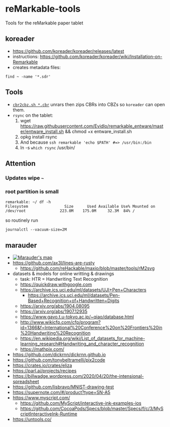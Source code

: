 # reMarkable-tools
Tools for the reMarkable paper tablet

## koreader
* https://github.com/koreader/koreader/releases/latest
* instructions: https://github.com/koreader/koreader/wiki/Installation-on-Remarkable
* creates metadata files:
```
find ~ -name '*.sdr'
```

## Tools
* [`cbr2cbz.sh *.cbr`](./cbr2cbz.sh) unrars then zips CBRs into CBZs so `koreader` can open them.
* `rsync` on the tablet:
    1. wget https://raw.githubusercontent.com/Evidlo/remarkable_entware/master/entware_install.sh && chmod +x entware_install.sh
    1. opkg install rsync
    1. And because `ssh remarkable 'echo $PATH' #=> /usr/bin:/bin`
    1. ln -s `which rsync` /usr/bin/

## Attention

### Updates wipe `~`

### root partition is small
```
remarkable: ~/ df -h
Filesystem                Size      Used Available Use% Mounted on
/dev/root               223.0M    175.0M     32.3M  84% /
```
so routinely run
```
journalctl --vacuum-size=2M
```

## marauder

* [![Marauder's map](https://thumbs.gfycat.com/AcrobaticLastingBeardedcollie-mobile.jpg)](https://zippy.gfycat.com/AcrobaticLastingBeardedcollie.webm)
* https://github.com/ax3l/lines-are-rusty
	* https://github.com/reHackable/maxio/blob/master/tools/rM2svg
* datasets & models for online writting & drawings
	* task: HTR = Handwriting Text Recognition
	* https://quickdraw.withgoogle.com
	* https://archive.ics.uci.edu/ml/datasets/UJI+Pen+Characters
		* https://archive.ics.uci.edu/ml/datasets/Pen-Based+Recognition+of+Handwritten+Digits
	* https://arxiv.org/abs/1904.08095
	* https://arxiv.org/abs/1907.12935
	* https://www.gavo.t.u-tokyo.ac.jp/~qiao/database.html
	* http://www.wikicfp.com/cfp/program?id=1366&f=International%20Conference%20on%20Frontiers%20in%20Handwriting%20Recognition
	* https://en.wikipedia.org/wiki/List_of_datasets_for_machine-learning_research#Handwriting_and_character_recognition
	* https://mathpix.com/
* https://github.com/dickrnn/dickrnn.github.io
* https://github.com/tonybeltramelli/pix2code
* https://crates.io/crates/eliza
* https://parl.ai/projects/recipes
* https://billwadge.wordpress.com/2020/04/20/the-intensional-spreadsheet
* https://github.com/lisbravo/MNIST-drawing-test
* https://supernote.com/#/product?type=SN-A5
* https://www.myscript.com/
	* https://github.com/MyScript/interactive-ink-examples-ios
	* https://github.com/CocoaPods/Specs/blob/master/Specs/f/c/3/MyScriptInteractiveInk-Runtime
* https://untools.co/
